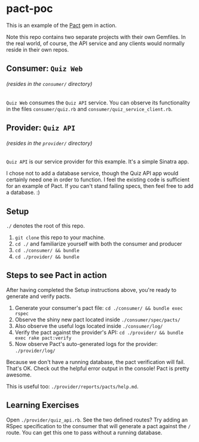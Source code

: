 # pact-poc

This is an example of the [Pact](https://github.com/realestate-com-au/pact) gem in action.

Note this repo contains two separate projects with their own Gemfiles. In the
real world, of course, the API service and any clients would normally reside
in their own repos.

## Consumer: `Quiz Web`
###### (resides in the `consumer/` directory)

`Quiz Web` consumes the `Quiz API` service. You can observe its functionality
in the files `consumer/quiz.rb` and `consumer/quiz_service_client.rb`.

## Provider: `Quiz API`
###### (resides in the `provider/` directory)

`Quiz API` is our service provider for this example. It's a simple Sinatra app.

I chose not to add a database service, though the Quiz API app would certainly
need one in order to function. I feel the existing code is sufficient for an
example of Pact. If you can't stand failing specs, then feel free to add a
database. :)

## Setup

`./` denotes the root of this repo.

1. `git clone` this repo to your machine.
2. `cd ./` and familiarize yourself with both the consumer and producer
3. `cd ./consumer/ && bundle`
4. `cd ./provider/ && bundle`

## Steps to see Pact in action

After having completed the Setup instructions above, you're ready to generate
and verify pacts.

1. Generate your consumer's pact file: `cd ./consumer/ && bundle exec rspec`
2. Observe the shiny new pact located inside `./consumer/spec/pacts/`
3. Also observe the useful logs located inside `./consumer/log/`
4. Verify the pact against the provider's API: `cd ./provider/ && bundle exec rake pact:verify`
5. Now observe Pact's auto-generated logs for the provider: `./provider/log/`

Because we don't have a running database, the pact verification will fail.
That's OK. Check out the helpful error output in the console! Pact is pretty
awesome. 

This is useful too: `./provider/reports/pacts/help.md`.

## Learning Exercises

Open `./provider/quiz_api.rb`. See the two defined routes? Try adding an RSpec
specification to the consumer that will generate a pact against the `/` route.
You can get this one to pass without a running database.

